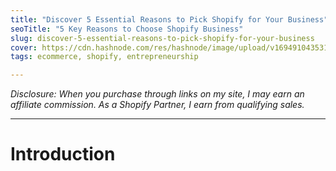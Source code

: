 ```yaml
---
title: "Discover 5 Essential Reasons to Pick Shopify for Your Business"
seoTitle: "5 Key Reasons to Choose Shopify Business"
slug: discover-5-essential-reasons-to-pick-shopify-for-your-business
cover: https://cdn.hashnode.com/res/hashnode/image/upload/v1694910435315/6776ac22-8c88-4403-8464-72c866c6b26b.jpeg
tags: ecommerce, shopify, entrepreneurship

---
```


*Disclosure: When you purchase through links on my site, I may earn an affiliate commission. As a Shopify Partner, I earn from qualifying sales.*

---

# Introduction